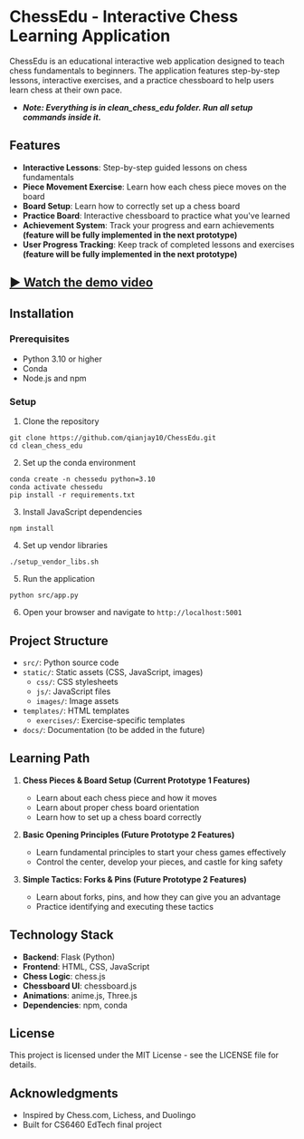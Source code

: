 # ChessEdu - Interactive Chess Learning Application

ChessEdu is an educational interactive web application designed to teach chess fundamentals to beginners. The application features step-by-step lessons, interactive exercises, and a practice chessboard to help users learn chess at their own pace.

* ***Note: Everything is in clean_chess_edu folder. Run all setup commands inside it.***

## Features

- **Interactive Lessons**: Step-by-step guided lessons on chess fundamentals
- **Piece Movement Exercise**: Learn how each chess piece moves on the board
- **Board Setup**: Learn how to correctly set up a chess board
- **Practice Board**: Interactive chessboard to practice what you've learned
- **Achievement System**: Track your progress and earn achievements **(feature will be fully implemented in the next prototype)**
- **User Progress Tracking**: Keep track of completed lessons and exercises **(feature will be fully implemented in the next prototype)**

## [▶️ Watch the demo video](https://drive.google.com/file/d/131RHLNPq-GF7GqjeAd1SPN8QeVNTJcfX/view?usp=sharing)


## Installation

### Prerequisites

- Python 3.10 or higher
- Conda
- Node.js and npm

### Setup

1. Clone the repository
```
git clone https://github.com/qianjay10/ChessEdu.git
cd clean_chess_edu
```

2. Set up the conda environment
```
conda create -n chessedu python=3.10
conda activate chessedu
pip install -r requirements.txt
```

3. Install JavaScript dependencies
```
npm install
```

4. Set up vendor libraries
```
./setup_vendor_libs.sh
```

5. Run the application
```
python src/app.py
```

6. Open your browser and navigate to `http://localhost:5001`

## Project Structure

- `src/`: Python source code
- `static/`: Static assets (CSS, JavaScript, images)
  - `css/`: CSS stylesheets
  - `js/`: JavaScript files
  - `images/`: Image assets
- `templates/`: HTML templates
  - `exercises/`: Exercise-specific templates
- `docs/`: Documentation (to be added in the future)

## Learning Path

1. **Chess Pieces & Board Setup (Current Prototype 1 Features)**
   - Learn about each chess piece and how it moves
   - Learn about proper chess board orientation
   - Learn how to set up a chess board correctly

2. **Basic Opening Principles (Future Prototype 2 Features)**
   - Learn fundamental principles to start your chess games effectively
   - Control the center, develop your pieces, and castle for king safety

3. **Simple Tactics: Forks & Pins (Future Prototype 2 Features)**
   - Learn about forks, pins, and how they can give you an advantage
   - Practice identifying and executing these tactics

## Technology Stack

- **Backend**: Flask (Python)
- **Frontend**: HTML, CSS, JavaScript
- **Chess Logic**: chess.js
- **Chessboard UI**: chessboard.js
- **Animations**: anime.js, Three.js
- **Dependencies**: npm, conda

## License

This project is licensed under the MIT License - see the LICENSE file for details.

## Acknowledgments

- Inspired by Chess.com, Lichess, and Duolingo
- Built for CS6460 EdTech final project 